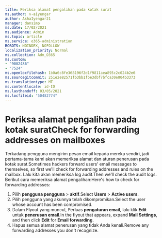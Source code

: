 ```yaml
---
title: Periksa alamat pengalihan pada kotak surat
ms.author: v-aiyengar
author: AshaIyengar21
manager: dansimp
ms.date: 17/02/2021
ms.audience: Admin
ms.topic: article
ms.service: o365-administration
ROBOTS: NOINDEX, NOFOLLOW
localization_priority: Normal
ms.collection: Adm_O365
ms.custom:
- "9002486"
- "7524"
ms.openlocfilehash: 1b0a6c8fe368196f2d1f9811aea895c2c024b2e6
ms.sourcegitcommit: 251e2e82571fb3bb1fbe3dbf7bfca30e004b3373
ms.translationtype: MT
ms.contentlocale: id-ID
ms.lasthandoff: 03/05/2021
ms.locfileid: "50482774"
---
```

# <a name="check-for-forwarding-addresses-on-mailboxes"></a><span data-ttu-id="db120-102">Periksa alamat pengalihan pada kotak surat</span><span class="sxs-lookup"><span data-stu-id="db120-102">Check for forwarding addresses on mailboxes</span></span>

<span data-ttu-id="db120-103">Terkadang pengguna mengirim pesan email kepada mereka sendiri, jadi pertama-tama kami akan memeriksa alamat dan aturan penerusan pada kotak surat.</span><span class="sxs-lookup"><span data-stu-id="db120-103">Sometimes hackers forward users' email messages to themselves, so first we'll check for forwarding addresses and rules on the mailbox.</span></span> <span data-ttu-id="db120-104">Lalu kita akan memeriksa log audit.</span><span class="sxs-lookup"><span data-stu-id="db120-104">Then we'll check the audit logs.</span></span> <span data-ttu-id="db120-105">Berikut cara memeriksa alamat pengalihan:</span><span class="sxs-lookup"><span data-stu-id="db120-105">Here's how to check for forwarding addresses:</span></span>

1. <span data-ttu-id="db120-106">Pilih **pengguna pengguna**  >  **aktif**.</span><span class="sxs-lookup"><span data-stu-id="db120-106">Select **Users** > **Active users**.</span></span>
1. <span data-ttu-id="db120-107">Pilih pengguna yang akunnya telah dikompromikan.</span><span class="sxs-lookup"><span data-stu-id="db120-107">Select the user whose account has been compromised.</span></span>
1. <span data-ttu-id="db120-108">Dalam Flyout yang muncul, Perluas **pengaturan email**, lalu klik **Edit** untuk **penerusan email**.</span><span class="sxs-lookup"><span data-stu-id="db120-108">In the flyout that appears, expand **Mail Settings**, and then click **Edit** for **Email forwarding**.</span></span>
1. <span data-ttu-id="db120-109">Hapus semua alamat penerusan yang tidak Anda kenali.</span><span class="sxs-lookup"><span data-stu-id="db120-109">Remove any forwarding addresses you don't recognize.</span></span>